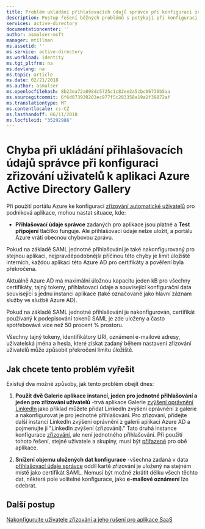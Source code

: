 ```yaml
---
title: Problém ukládání přihlašovacích údajů správce při konfiguraci zřizování uživatelů k aplikaci Galerie Azure AD | Microsoft Docs
description: Postup řešení běžných problémů s potýkají při konfiguraci zřizování uživatelů na aplikaci již uveden v galerii aplikací Azure AD
services: active-directory
documentationcenter: ''
author: asmalser-msft
manager: mtillman
ms.assetid: ''
ms.service: active-directory
ms.workload: identity
ms.tgt_pltfrm: na
ms.devlang: na
ms.topic: article
ms.date: 02/21/2018
ms.author: asmalser
ms.openlocfilehash: 8b23ea72a898dc5725c1c82ee2a5cbc06730b5aa
ms.sourcegitcommit: 6f6d073930203ec977f5c283358a19a2f39872af
ms.translationtype: MT
ms.contentlocale: cs-CZ
ms.lasthandoff: 06/11/2018
ms.locfileid: "35292986"
---
```

# <a name="problem-saving-administrator-credentials-while-configuring-user-provisioning-to-an-azure-active-directory-gallery-application"></a>Chyba při ukládání přihlašovacích údajů správce při konfiguraci zřizování uživatelů k aplikaci Azure Active Directory Gallery 

Při použití portálu Azure ke konfiguraci [zřizování automatické uživatelů](active-directory-saas-app-provisioning.md) pro podniková aplikace, mohou nastat situace, kde:

* **Přihlašovací údaje správce** zadaných pro aplikace jsou platné a **Test připojení** tlačítko funguje. Ale přihlašovací údaje nelze uložit, a portálu Azure vrátí obecnou chybovou zprávu.

Pokud na základě SAML jednotné přihlašování je také nakonfigurovaný pro stejnou aplikaci, nejpravděpodobnější příčinou této chyby je limit úložiště interních, každou aplikaci této Azure AD pro certifikáty a pověření byla překročena.

Aktuálně Azure AD má maximální úložnou kapacitu jeden kB pro všechny certifikáty, tajný tokeny, přihlašovací údaje a související konfigurační data související s jednu instanci aplikace (také označované jako hlavní záznam služby ve službě Azure AD).

Pokud na základě SAML jednotné přihlašování je nakonfigurován, certifikát používaný k podepisování tokenů SAML je zde uloženy a často spotřebovává více než 50 procent % prostoru.

Všechny tajný tokeny, identifikátory URI, oznámení e-mailové adresy, uživatelská jména a hesla, které získat zadaný během nastavení zřizování uživatelů může způsobit překročení limitu úložiště.

## <a name="how-to-work-around-this-issue"></a>Jak chcete tento problém vyřešit 

Existují dva možné způsoby, jak tento problém obejít dnes:

1. **Použít dvě Galerie aplikace instancí, jeden pro jednotné přihlašování a jeden pro zřizování uživatelů** -trvá aplikace Galerie [zvýšení oprávnění LinkedIn](active-directory-saas-linkedinelevate-tutorial.md) jako příklad můžete přidat LinkedIn zvýšení oprávnění z galerie a nakonfigurovat je pro jednotné přihlašování. Pro zřizování, přidejte další instanci LinkedIn zvýšení oprávnění z galerii aplikací Azure AD a pojmenujte ji "LinkedIn zvýšení (zřizování)." Tato druhá instance konfigurace [zřizování](active-directory-saas-linkedinelevate-provisioning-tutorial.md), ale není jednotného přihlašování. Při použití tohoto řešení, stejné uživatele a skupiny, musí být [přiřazené](manage-apps/assign-user-or-group-access-portal.md) pro obě aplikace. 

2. **Snížení objemu uložených dat konfigurace** -všechna zadaná v data [přihlašovací údaje správce](active-directory-saas-app-provisioning.md#how-do-i-set-up-automatic-provisioning-to-an-application) oddíl kartě zřizování je uložený na stejném místě jako certifikát SAML. Nemusí být možné zkrátit délku všech těchto dat, některá pole volitelné konfigurace, jako **e-mailové oznámení** lze odebrat.

## <a name="next-steps"></a>Další postup
[Nakonfigurujte uživatele zřizování a jeho rušení pro aplikace SaaS](active-directory-saas-app-provisioning.md)
